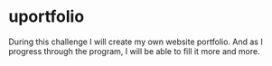 # uportfolio
During this challenge I will create my own website portfolio. And as I progress through the program, I will be able to fill it more and more.
